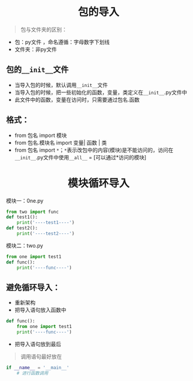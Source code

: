 # <center> 包的导入

> 包与文件夹的区别：
- 包：py文件 ，命名遵循：字母数字下划线
- 文件夹：非py文件


## 包的`__init__`文件
- 当导入包的时候，默认调用`__init__`文件
- 当导入包的时候，把一些初始化的函数，变量，类定义在`__init__`.py文件中
- 此文件中的函数，变量在访问时，只需要通过包名.函数


## 格式：
- from 包名 import 模块
- from 包名.模块名 import 变量| 函数 | 类
- from 包名 import `*`；`*`表示改包中的内容(模块)是不能访问的，访问在`__init__`.py文件中使用`__all__` = [可以通过*访问的模块]


# <center>模块循环导入
模块一：0ne.py
```python
from two import func
def test1():
    print('----test1----')
def test2():
    print('----test2----')
```
模块二：two.py
```python
from one import test1 
def func():
    print('----func----')
```

## 避免循环导入：
- 重新架构
- 把导入语句放入函数中
```python
def func():
    from one import test1 
    print('----func----')
```
- 把导入语句放到最后
> 调用语句最好放在
```python
if __name__ = '__main__'
    # 进行函数调用
```